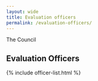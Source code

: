 ```yaml
---
layout: wide
title: Evaluation officers
permalink: /evaluation-officers/
---
```

<div class="usa-layout-docs">
  <section class="usa-graphic-list usa-section sml-margin bg-gradient">
    <div class="grid-container">
      <div class="grid-row grid-gap">
        <div class="tablet:grid-col">
          <div class="text-white font-ui-2xl margin-bottom-0 text-bold"> The Council </div>
        </div>
      </div>
    </div>
  </section>
  <div class="grid-container">
    <h2>Evaluation Officers</h2>
    <div class="grid-row grid-gap">
      {% include officer-list.html %}
    </div>
  </div>
</div>